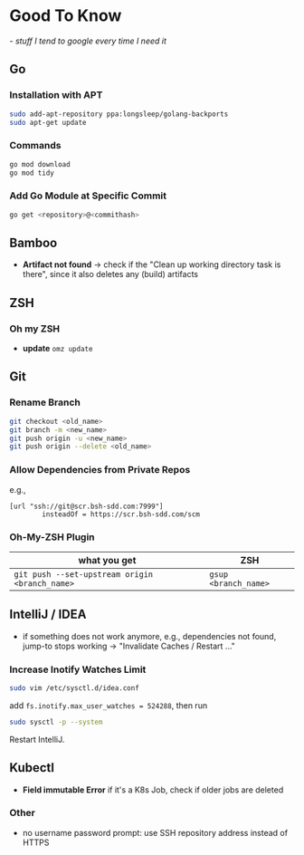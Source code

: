 # Good To Know
*- stuff I tend to google every time I need it*


## Go

### Installation with APT
```bash
sudo add-apt-repository ppa:longsleep/golang-backports
sudo apt-get update
```

### Commands
```bash
go mod download
go mod tidy
```

### Add Go Module at Specific Commit
```bash
go get <repository>@<commithash>
```


## Bamboo
* **Artifact not found** &rarr; check if the "Clean up working directory task is there", since it also deletes any (build) artifacts


## ZSH

### Oh my ZSH
* **update** `omz update`


## Git

### Rename Branch
```bash
git checkout <old_name>
git branch -m <new_name>
git push origin -u <new_name>
git push origin --delete <old_name>
```

### Allow Dependencies from Private Repos
e.g.,
```
[url "ssh://git@scr.bsh-sdd.com:7999"]
        insteadOf = https://scr.bsh-sdd.com/scm
```

### Oh-My-ZSH Plugin
| what you get                                             | ZSH                   |
| ---                                               | ---                   |
| `git push --set-upstream origin <branch_name>`    | `gsup <branch_name>`  |

## IntelliJ / IDEA
* if something does not work anymore, e.g., dependencies not found, jump-to stops working &rarr; "Invalidate Caches / Restart ..."

### Increase Inotify Watches Limit
```bash
sudo vim /etc/sysctl.d/idea.conf
```
add `fs.inotify.max_user_watches = 524288`, then run
```bash
sudo sysctl -p --system
```
Restart IntelliJ.

## Kubectl

* **Field immutable Error** if it's a K8s Job, check if older jobs are deleted

### Other
* no username password prompt: use SSH repository address instead of HTTPS